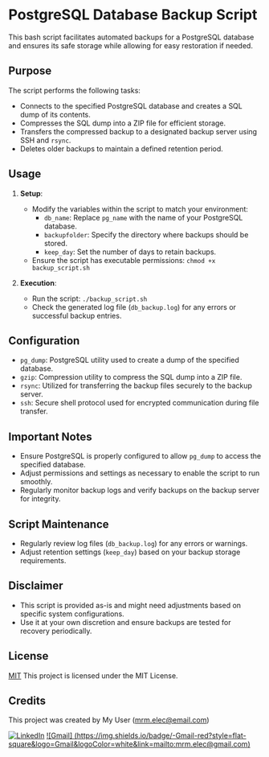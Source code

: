 # PostgreSQL Database Backup Script

This bash script facilitates automated backups for a PostgreSQL database and ensures its safe storage while allowing for easy restoration if needed.

## Purpose
The script performs the following tasks:
- Connects to the specified PostgreSQL database and creates a SQL dump of its contents.
- Compresses the SQL dump into a ZIP file for efficient storage.
- Transfers the compressed backup to a designated backup server using SSH and `rsync`.
- Deletes older backups to maintain a defined retention period.

## Usage
1. **Setup**:
    - Modify the variables within the script to match your environment:
        - `db_name`: Replace `pg_name` with the name of your PostgreSQL database.
        - `backupfolder`: Specify the directory where backups should be stored.
        - `keep_day`: Set the number of days to retain backups.
    - Ensure the script has executable permissions: `chmod +x backup_script.sh`

2. **Execution**:
    - Run the script: `./backup_script.sh`
    - Check the generated log file (`db_backup.log`) for any errors or successful backup entries.

## Configuration
- `pg_dump`: PostgreSQL utility used to create a dump of the specified database.
- `gzip`: Compression utility to compress the SQL dump into a ZIP file.
- `rsync`: Utilized for transferring the backup files securely to the backup server.
- `ssh`: Secure shell protocol used for encrypted communication during file transfer.

## Important Notes
- Ensure PostgreSQL is properly configured to allow `pg_dump` to access the specified database.
- Adjust permissions and settings as necessary to enable the script to run smoothly.
- Regularly monitor backup logs and verify backups on the backup server for integrity.

## Script Maintenance
- Regularly review log files (`db_backup.log`) for any errors or warnings.
- Adjust retention settings (`keep_day`) based on your backup storage requirements.

## Disclaimer
- This script is provided as-is and might need adjustments based on specific system configurations.
- Use it at your own discretion and ensure backups are tested for recovery periodically.



## License

[MIT](https://choosealicense.com/licenses/mit/) 
This project is licensed under the MIT License.

## Credits

This project was created by My User (mrm.elec@email.com)

[![LinkedIn](https://img.shields.io/badge/-LinkedIn-blue?style=flat-square&logo=Linkedin&logoColor=white&link=https://www.linkedin.com/in/mrmoghadasi/)](https://www.linkedin.com/in/mrmoghadasi/) [![Gmail]
(https://img.shields.io/badge/-Gmail-red?style=flat-square&logo=Gmail&logoColor=white&link=mailto:mrm.elec@gmail.com)](mailto:mrm.elec@gmail.com)


